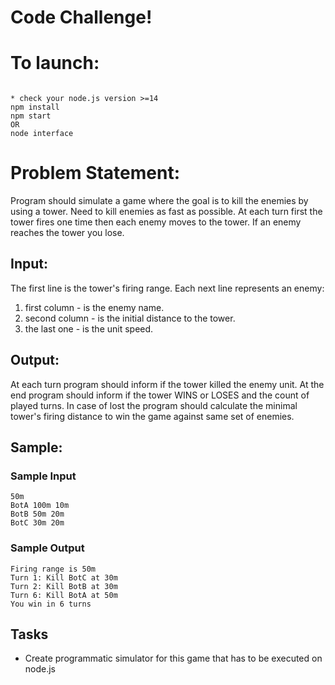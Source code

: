 # Code Challenge!


# To launch:
```

* check your node.js version >=14
npm install
npm start
OR
node interface
```

# Problem Statement:
Program should simulate a game where the goal is to kill the enemies by using a tower. 
Need to kill enemies as fast as possible. At each turn first the tower fires one time then each enemy moves to the tower. If an enemy reaches the tower you lose.

## Input:
The first line is the tower's firing range. Each next line represents an enemy:
1. first column - is the enemy name.
2. second column - is the initial distance to the tower.
3. the last one - is the unit speed.

## Output:  
At each turn program should inform if the tower killed the enemy unit.
At the end program should inform if the tower WINS or LOSES and the count of played turns.
In case of lost the program should calculate the minimal tower's firing distance to win the game against same set of enemies.

## Sample:

### Sample Input 
```
50m 
BotA 100m 10m
BotB 50m 20m
BotC 30m 20m
```

### Sample Output
```
Firing range is 50m
Turn 1: Kill BotC at 30m
Turn 2: Kill BotB at 30m
Turn 6: Kill BotA at 50m
You win in 6 turns
```

## Tasks
- Create programmatic simulator for this game that has to be executed on node.js
